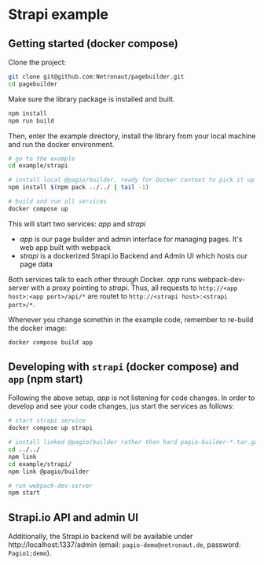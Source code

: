 # Strapi example

## Getting started (docker compose)

Clone the project:

```bash
git clone git@github.com:Netronaut/pagebuilder.git
cd pagebuilder
```

Make sure the library package is installed and built.

```bash
npm install
npm run build
```

Then, enter the example directory, install the library from your local machine and run the docker environment.

```bash
# go to the example
cd example/strapi

# install local @pagio/builder, ready for Docker context to pick it up
npm install $(npm pack ../../ | tail -1)

# build and run all services
docker compose up
```

This will start two services: _app_ and _strapi_

* _app_ is our page builder and admin interface for managing pages. It's web app built with webpack
* _strapi_ is a dockerized Strapi.io Backend and Admin UI which hosts our page data

Both services talk to each other through Docker. _app_ runs webpack-dev-server with a proxy pointing to _strapi_. Thus, all requests to `http://<app host>:<app port>/api/*` are routet to `http://<strapi host>:<strapi port>/*`.

Whenever you change somethin in the example code, remember to re-build the docker image:

```bash
docker compose build app
```

## Developing with `strapi` (docker compose) and `app` (npm start)

Following the above setup, _app_ is not listening for code changes. In order to develop and see your code changes, jus start the services as follows:

```bash
# start strapi service
docker compose up strapi

# install linked @pagio/builder rather than hard pagio-builder-*.tar.gz
cd ../../
npm link
cd example/strapi/
npm link @pagio/builder

# run webpack-dev-server 
npm start
```

## Strapi.io API and admin UI

Additionally, the Strapi.io backend will be available under http://localhost:1337/admin (email: `pagio-demo@netronaut.de`, password: `Pagio1;demo`).
